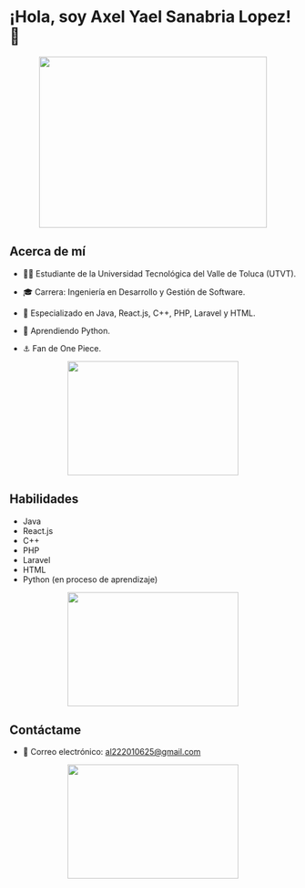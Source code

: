 
# ¡Hola, soy Axel Yael Sanabria Lopez! 👋

<p align="center">
  <img src="https://cdn.dribbble.com/users/3281732/screenshots/2131367/one_piece_dribbble.gif" width="400" height="300" /> 
</p>

## Acerca de mí 

- 👨‍🎓 Estudiante de la Universidad Tecnológica del Valle de Toluca (UTVT).

- 🎓 Carrera: Ingeniería en Desarrollo y Gestión de Software.

- 🚀 Especializado en Java, React.js, C++, PHP, Laravel y HTML. 

- 🌱 Aprendiendo Python.

- ⚓ Fan de One Piece. 

<p align="center">
  <img src="https://i.pinimg.com/originals/1b/21/53/1b2153c687dd07a320b75ed76d7dab62.gif" width="300" height="200" />
</p>

## Habilidades

- Java 
- React.js
- C++
- PHP 
- Laravel
- HTML
- Python (en proceso de aprendizaje)

<p align="center">
  <img src="https://i.makeagif.com/media/5-20-2015/SyNrOL.gif" width="300" height="200" /> 
</p>

## Contáctame 

- 📧 Correo electrónico: al222010625@gmail.com

<p align="center">
  <img src="https://thumbs.gfycat.com/WelcomeSpicyHammerkop-size_restricted.gif" width="300" height="200" />
</p>

